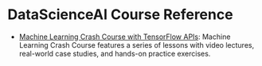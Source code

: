 # DataScienceAI Course Reference

* [Machine Learning Crash Course with TensorFlow APIs](https://developers.google.com/machine-learning/crash-course/): Machine Learning Crash Course features a series of lessons with video lectures, real-world case studies, and hands-on practice exercises.
